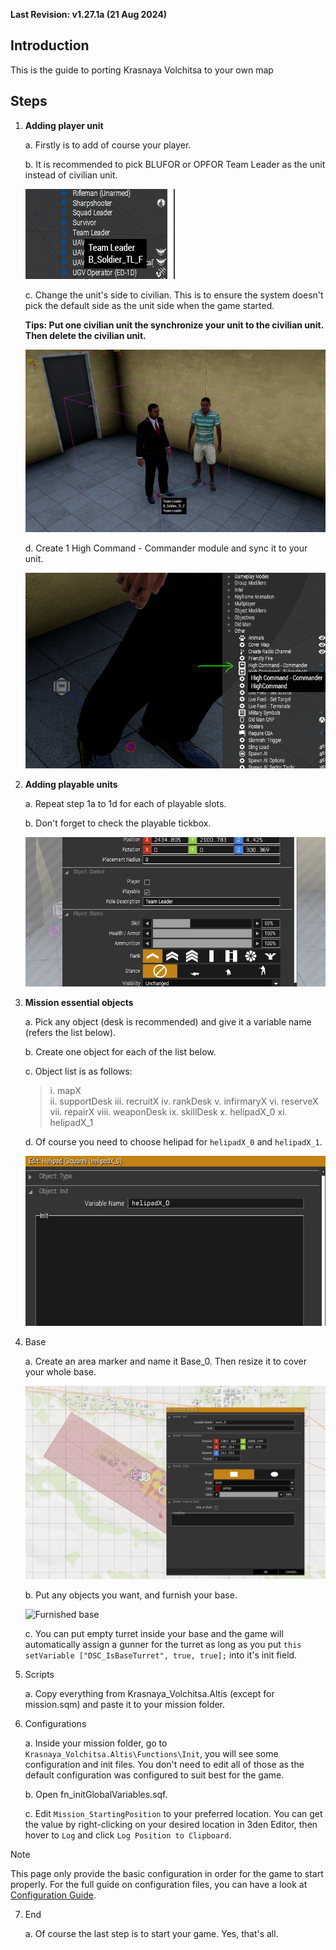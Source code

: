 **Last Revision: v1.27.1a (21 Aug 2024)**
## Introduction

This is the guide to porting Krasnaya Volchitsa to your own map

## Steps

1. **Adding player unit**

   a. Firstly is to add of course your player.
   
   b. It is recommended to pick BLUFOR or OPFOR Team Leader as the unit instead of civilian unit.
   
   ![NATO Team Leader](/Guide/Images/pickSL.png)
   
   c. Change the unit's side to civilian. This is to ensure the system doesn't pick the default side as the unit side when the game started. 

   **Tips: Put one civilian unit the synchronize your unit to the civilian unit. Then delete the civilian unit.** 

   ![Player unit synced to civilian](/Guide/Images/syncToCiv.png)
   
    d. Create 1 High Command - Commander module and sync it to your unit.
   
    ![High Command Module](/Guide/Images/highCommandModule.png)  
    
2. **Adding playable units**

    a. Repeat step 1a to 1d for each of playable slots.
   
    b. Don't forget to check the playable tickbox.
   
    ![Tick Playables](/Guide/Images/tickPlayable.png)  

3. **Mission essential objects**

    a. Pick any object (desk is recommended) and give it a variable name (refers the list below).
   
    b. Create one object for each of the list below.
   
    c. Object list is as follows: 

    >i. mapX  
    ii. supportDesk 
    iii. recruitX 
    iv. rankDesk 
    v. infirmaryX 
    vi. reserveX 
    vii. repairX 
    viii. weaponDesk 
    ix. skillDesk 
    x. helipadX_0 
    xi. helipadX_1 

    d. Of course you need to choose helipad for `helipadX_0` and `helipadX_1`.
   
    ![Helipad variable name](/Guide/Images/variableHelipad.png)

4. Base

    a. Create an area marker and name it Base_0. Then resize it to cover your whole base.
   
    ![Base Marker](/Guide/Images/baseMarker.png)
   
    b. Put any objects you want, and furnish your base.
   
    ![Furnished base](/Guide/Images/baseDesign.png)

    c. You can put empty turret inside your base and the game will automatically assign a gunner for the turret as long as you put ``this setVariable ["DSC_IsBaseTurret", true, true];`` into it's init field.  


5. Scripts

    a. Copy everything from Krasnaya_Volchitsa.Altis (except for mission.sqm) and paste it to your mission folder.

6. Configurations

    a. Inside your mission folder, go to `Krasnaya_Volchitsa.Altis\Functions\Init`, you will see some configuration and init files. You don't need to edit all of those as the default configuration was configured to suit best for the game.  

    b. Open fn_initGlobalVariables.sqf.  

    c. Edit `Mission_StartingPosition` to your preferred location. You can get the value by right-clicking on your desired location in 3den Editor, then hover to `Log` and click `Log Position to Clipboard`.  

> [!NOTE]
> This page only provide the basic configuration in order for the game to start properly. For the full guide on configuration files, you can have a look at [Configuration Guide](/Guide/Configuration/configurationGuide.md).  

7. End

    a. Of course the last step is to start your game. Yes, that's all.
